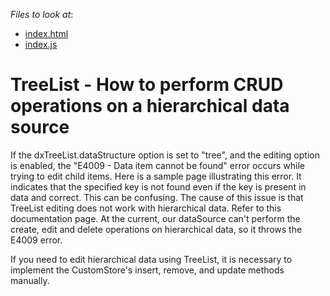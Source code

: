 <!-- default file list -->
*Files to look at*:

* [index.html](./index.html)
* [index.js](./JS/index.js)
<!-- default file list end -->

# TreeList - How to perform CRUD operations on a hierarchical data source

<p>If the dxTreeList.dataStructure option is set to "tree", and the editing option is enabled, the "E4009 - Data item cannot be found" error occurs while trying to edit child items. Here is a sample page illustrating this error. It indicates that the specified key is not found even if the key is present in data and correct. This can be confusing. The cause of this issue is that  TreeList editing does not work with hierarchical data. Refer to this documentation page. At the current, our dataSource can't perform the create, edit and delete operations on hierarchical data, so it throws the E4009 error.</p>

<p>If you need to edit hierarchical data using TreeList, it is necessary to implement the CustomStore's insert, remove, and update methods manually.</p>
